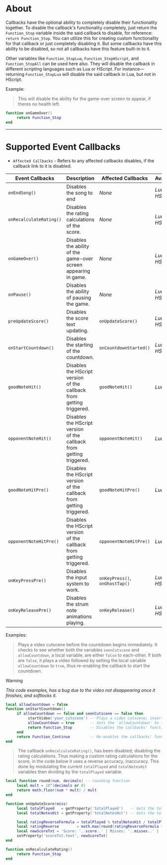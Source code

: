 # About
Callbacks have the optional ability to completely disable their functionality together. To disable the callback's functionality completely, just return the `Function_Stop` variable inside the said callback to disable, for reference: `return Function_Stop`. You can utilize this for creating custom functionality for that callback or just completely disabling it. But some callbacks have this ability to be disabled, so not all callbacks have this feature built-in to it.

Other variables like `Function_StopLua`, `Function_StopHScript`, and `Function_StopAll` can be used here also. They will disable the callback in different scripting languages such as Lua or HScript. For instance—returning `Function_StopLua` will disable the said callback in Lua, but not in HScript.

Example:
> This will disable the ability for the game-over screen to appear, if theres no health left.
```lua
function onGameOver()
     return Function_Stop
end
```

***

# Supported Event Callbacks
- `Affected Callbacks` - Refers to any affected callbacks disables, if the callback link to it is disabled.

| Event Callbacks 	| Description 	| Affected Callbacks 	| Availability 	|
|---	|---	|---	|---	|
| `onEndSong()` 	| Disables the song to end 	| *None* 	| *Lua*, *HScript* 	|
| `onRecalculateRating()` 	| Disables the rating calculations of the score. 	| *None* 	| *Lua*, *HScript* 	|
| `onGameOver()` 	| Disables the ability of the game-over screen <br>appearing in game. 	| *None* 	| *Lua*, *HScript* 	|
| `onPause()` 	| Disables the ability of pausing the game. 	| *None* 	| *Lua*, *HScript* 	|
| `preUpdateScore()` 	| Disables the score text updating. 	| `onUpdateScore()` 	| *Lua*, *HScript* 	|
| `onStartCountdown()` 	| Disables the starting of the countdown. 	| `onCountdownStarted()` 	| *Lua*, *HScript* 	|
| `goodNoteHit()` 	| Disables the HScript version <br>of the callback from getting triggered. 	| `goodNoteHit()` 	| *Lua* 	|
| `opponentNoteHit()` 	| Disables the HScript version <br>of the callback from getting triggered. 	| `opponentNoteHit()` 	| *Lua* 	|
| `goodNoteHitPre()` 	| Disables the HScript version <br>of the callback from getting triggered. 	| `goodNoteHitPre()` 	| *Lua* 	|
| `opponentNoteHitPre()` 	| Disables the HScript version <br>of the callback from getting triggered. 	| `opponentNoteHitPre()` 	| *Lua* 	|
| `onKeyPressPre()` 	| Disables the input system to work. 	| `onKeyPress()`, `onGhostTap()` 	| *Lua*, *HScript* 	|
| `onKeyReleasePre()` 	| Disables the strum note animations playing. 	| `onKeyRelease()` 	| *Lua*, *HScript* 	|

Examples:
> Plays a video cutscene before the countdown begins immediately. It checks to see whether both the variables `seenCutscene` and `allowCountdown`, a local variable, are either `false` to each-other. If both are `false`, it plays a video followed by setting the local variable `allowCountdown` to `true`, thus re-enabling the callback to start the countdown.

> [!WARNING]
> _This code examples, has a bug due to the video not disappearing once it finishes, and softlocks it._

```lua
local allowCountdown = false
function onStartCountdown()
     if allowCountdown == false and seenCutscene == false then
          startVideo('your_cutscene') -- Plays a video cutscene; insert your video file from "videos/name.mp4"
          allowCountdown = true       -- Sets the 'allowCountdown' to true to re-enable the callback
          return Function_Stop        -- Disables the callbacks' functionality
     end
     return Function_Continue         -- Re-enables the callbacks' functionality, after playing the video
end
```

> The callback `onRecalculateRating()`, has been disabled; disabling the rating calculations. Thus making a custom rating calculations for the score, in the code below it uses a reverse accuracy, inaccuracy. This done by modulating the current `totalPlayed` and `totalNotesHit` variables then dividing by the `totalPlayed` variable.
```lua
local function round(num, decimals) -- rounding function
     local mult = 10^(decimals or 0)
     return math.floor(num * mult) / mult
end

function onUpdateScore(miss)
     local totalPlayed   = getProperty('totalPlayed')   -- Gets the total note hits and misses
     local totalNotesHit = getProperty('totalNotesHit') -- Gets the total note hits

     local ratingReverseFormula = totalPlayed % totalNotesHit / totalPlayed         -- reverse accuracy
     local ratingReverse        = math.max(round(ratingReverseFormula * 100, 2), 0) -- rounding and filtering shit
     local newScoreTxt = 'Score: '..score..' | Misses: '..misses..' | '..'Inaccuracy: '..ratingReverse ..'%'
     setProperty('scoreTxt.text', newScoreTxt)
end

function onRecalculateRating()
     return Function_Stop
end
```
